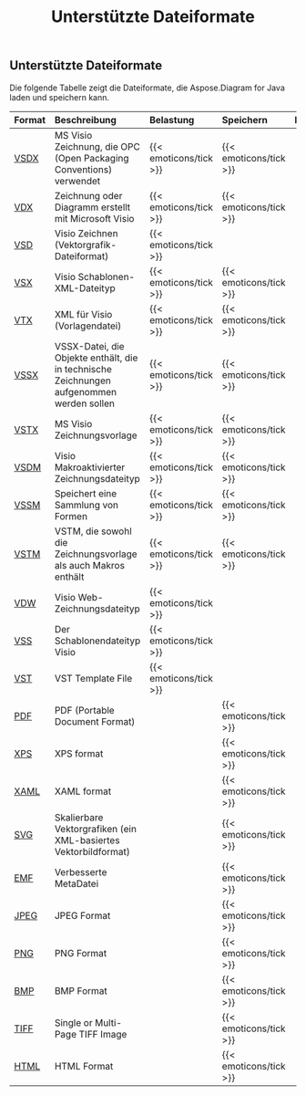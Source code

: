 ﻿---
title: Unterstützte Dateiformate
type: docs
weight: 20
url: /de/java/supported-file-formats/
description: Visio Diagram Java API can load and save variety of formats including VSDX, VDX, VSD, VTX, VSSX, VSDM, VSTM, PDF, XPS, SVG, EMF, JPEG, PNG, BMP, TIFF and HTML. 
---
## **Unterstützte Dateiformate**
Die folgende Tabelle zeigt die Dateiformate, die Aspose.Diagram for Java laden und speichern kann.

|**Format**|**Beschreibung**|**Belastung**|**Speichern**|**Bemerkungen**|
|:- |:- |:- |:- |:- |
|[VSDX](https://docs.fileformat.com/visio/vsdx/)|MS Visio Zeichnung, die OPC (Open Packaging Conventions) verwendet|{{< emoticons/tick >}}|{{< emoticons/tick >}}||
|[VDX](https://docs.fileformat.com/visio/vdx/)  |Zeichnung oder Diagramm erstellt mit Microsoft Visio|{{< emoticons/tick >}}|{{< emoticons/tick >}}||
|[VSD](https://docs.fileformat.com/visio/vsd/)|Visio Zeichnen (Vektorgrafik-Dateiformat)|{{< emoticons/tick >}}|||
|[VSX](https://docs.fileformat.com/visio/vsx/)|Visio Schablonen-XML-Dateityp|{{< emoticons/tick >}}|{{< emoticons/tick >}}||
|[VTX](https://docs.fileformat.com/visio/vtx/) |XML für Visio (Vorlagendatei)|{{< emoticons/tick >}}|{{< emoticons/tick >}}||
|[VSSX](https://docs.fileformat.com/visio/vssx/)|VSSX-Datei, die Objekte enthält, die in technische Zeichnungen aufgenommen werden sollen|{{< emoticons/tick >}}|{{< emoticons/tick >}}||
|[VSTX](https://docs.fileformat.com/visio/vstx/)|MS Visio Zeichnungsvorlage|{{< emoticons/tick >}}|{{< emoticons/tick >}}||
|[VSDM](https://docs.fileformat.com/visio/vsdm/)|Visio Makroaktivierter Zeichnungsdateityp|{{< emoticons/tick >}}|{{< emoticons/tick >}}||
|[VSSM](https://docs.fileformat.com/visio/vssm/) |Speichert eine Sammlung von Formen|{{< emoticons/tick >}}|{{< emoticons/tick >}}||
|[VSTM](https://docs.fileformat.com/visio/vstm/) |VSTM, die sowohl die Zeichnungsvorlage als auch Makros enthält|{{< emoticons/tick >}}|{{< emoticons/tick >}}||
|[VDW](https://docs.fileformat.com/visio/vdw/)|Visio Web-Zeichnungsdateityp|{{< emoticons/tick >}}|||
|[VSS](https://docs.fileformat.com/visio/vss/)|Der Schablonendateityp Visio|{{< emoticons/tick >}}|||
|[VST](https://docs.fileformat.com/visio/vst/)|VST Template File|{{< emoticons/tick >}}|||
|[PDF](https://docs.fileformat.com/pdf/)|PDF (Portable Document Format)||{{< emoticons/tick >}}||
|[XPS](https://docs.fileformat.com/page-description-language/xps/)|XPS format||{{< emoticons/tick >}}||
|[XAML](https://docs.fileformat.com/web/xaml/)|XAML format||{{< emoticons/tick >}}||
|[SVG](https://docs.fileformat.com/specification/page-description-language/svg/)|Skalierbare Vektorgrafiken (ein XML-basiertes Vektorbildformat)||{{< emoticons/tick >}}||
|[EMF](https://docs.fileformat.com/image/emf/)|Verbesserte MetaDatei||{{< emoticons/tick >}}||
|[JPEG](https://docs.fileformat.com/image/jpeg/)|JPEG Format||{{< emoticons/tick >}}||
|[PNG](https://docs.fileformat.com/image/png/)|PNG Format||{{< emoticons/tick >}}||
|[BMP](https://docs.fileformat.com/image/bmp/)|BMP Format||{{< emoticons/tick >}}||
|[TIFF](https://docs.fileformat.com/image/tiff/)|Single or Multi-Page TIFF Image||{{< emoticons/tick >}}||
|[HTML](https://docs.fileformat.com/web/html/)|HTML Format||{{< emoticons/tick >}}||

